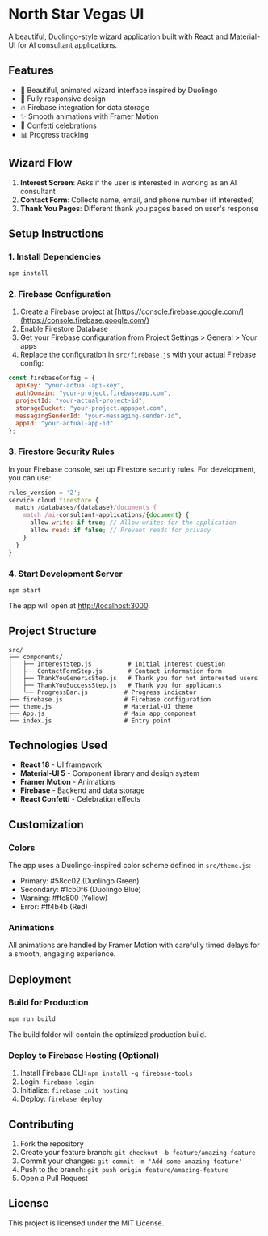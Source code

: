 # North Star Vegas UI

A beautiful, Duolingo-style wizard application built with React and Material-UI for AI consultant applications.

## Features

- 🎨 Beautiful, animated wizard interface inspired by Duolingo
- 📱 Fully responsive design
- 🔥 Firebase integration for data storage
- ✨ Smooth animations with Framer Motion
- 🎊 Confetti celebrations
- 📊 Progress tracking

## Wizard Flow

1. **Interest Screen**: Asks if the user is interested in working as an AI consultant
2. **Contact Form**: Collects name, email, and phone number (if interested)
3. **Thank You Pages**: Different thank you pages based on user's response

## Setup Instructions

### 1. Install Dependencies

```bash
npm install
```

### 2. Firebase Configuration

1. Create a Firebase project at [https://console.firebase.google.com/](https://console.firebase.google.com/)
2. Enable Firestore Database
3. Get your Firebase configuration from Project Settings > General > Your apps
4. Replace the configuration in `src/firebase.js` with your actual Firebase config:

```javascript
const firebaseConfig = {
  apiKey: "your-actual-api-key",
  authDomain: "your-project.firebaseapp.com",
  projectId: "your-actual-project-id",
  storageBucket: "your-project.appspot.com",
  messagingSenderId: "your-messaging-sender-id",
  appId: "your-actual-app-id"
};
```

### 3. Firestore Security Rules

In your Firebase console, set up Firestore security rules. For development, you can use:

```javascript
rules_version = '2';
service cloud.firestore {
  match /databases/{database}/documents {
    match /ai-consultant-applications/{document} {
      allow write: if true; // Allow writes for the application
      allow read: if false; // Prevent reads for privacy
    }
  }
}
```

### 4. Start Development Server

```bash
npm start
```

The app will open at [http://localhost:3000](http://localhost:3000).

## Project Structure

```
src/
├── components/
│   ├── InterestStep.js          # Initial interest question
│   ├── ContactFormStep.js       # Contact information form
│   ├── ThankYouGenericStep.js   # Thank you for not interested users
│   ├── ThankYouSuccessStep.js   # Thank you for applicants
│   └── ProgressBar.js          # Progress indicator
├── firebase.js                 # Firebase configuration
├── theme.js                    # Material-UI theme
├── App.js                      # Main app component
└── index.js                    # Entry point
```

## Technologies Used

- **React 18** - UI framework
- **Material-UI 5** - Component library and design system
- **Framer Motion** - Animations
- **Firebase** - Backend and data storage
- **React Confetti** - Celebration effects

## Customization

### Colors
The app uses a Duolingo-inspired color scheme defined in `src/theme.js`:
- Primary: #58cc02 (Duolingo Green)
- Secondary: #1cb0f6 (Duolingo Blue)
- Warning: #ffc800 (Yellow)
- Error: #ff4b4b (Red)

### Animations
All animations are handled by Framer Motion with carefully timed delays for a smooth, engaging experience.

## Deployment

### Build for Production

```bash
npm run build
```

The build folder will contain the optimized production build.

### Deploy to Firebase Hosting (Optional)

1. Install Firebase CLI: `npm install -g firebase-tools`
2. Login: `firebase login`
3. Initialize: `firebase init hosting`
4. Deploy: `firebase deploy`

## Contributing

1. Fork the repository
2. Create your feature branch: `git checkout -b feature/amazing-feature`
3. Commit your changes: `git commit -m 'Add some amazing feature'`
4. Push to the branch: `git push origin feature/amazing-feature`
5. Open a Pull Request

## License

This project is licensed under the MIT License.
